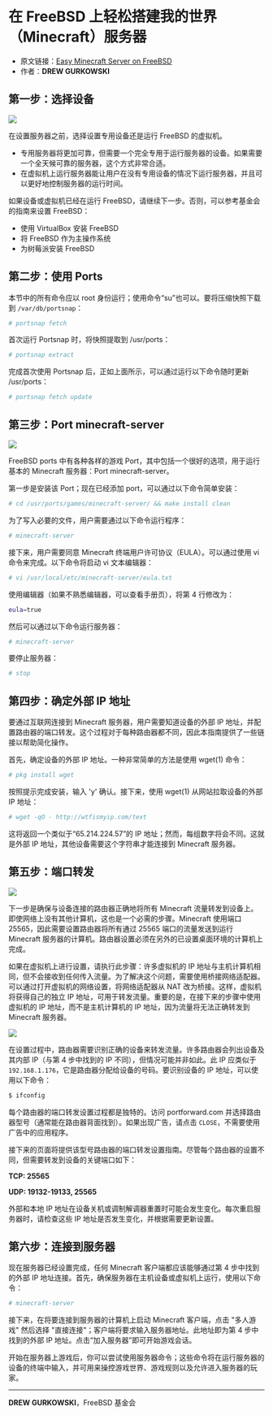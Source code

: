 # 在 FreeBSD 上轻松搭建我的世界（Minecraft）服务器

- 原文链接：[Easy Minecraft Server on FreeBSD](https://freebsdfoundation.org/wp-content/uploads/2020/09/Minecraft-Server.pdf)
- 作者：**DREW GURKOWSKI**

## 第一步：选择设备

![](https://github.com/user-attachments/assets/4de7a864-211c-4834-9b35-e2d19f79274c)


在设置服务器之前，选择设置专用设备还是运行 FreeBSD 的虚拟机。

- 专用服务器将更加可靠，但需要一个完全专用于运行服务器的设备。如果需要一个全天候可靠的服务器，这个方式非常合适。
- 在虚拟机上运行服务器能让用户在没有专用设备的情况下运行服务器，并且可以更好地控制服务器的运行时间。

如果设备或虚拟机已经在运行 FreeBSD，请继续下一步。否则，可以参考基金会的指南来设置 FreeBSD：

- 使用 VirtualBox 安装 FreeBSD
- 将 FreeBSD 作为主操作系统
- 为树莓派安装 FreeBSD

## 第二步：使用 Ports

本节中的所有命令应以 root 身份运行；使用命令“su”也可以。要将压缩快照下载到 `/var/db/portsnap`：

```sh
# portsnap fetch
```

首次运行 Portsnap 时，将快照提取到 /usr/ports：

```sh
# portsnap extract
```

完成首次使用 Portsnap 后，正如上面所示，可以通过运行以下命令随时更新 /usr/ports：

```sh
# portsnap fetch update
```

## 第三步：Port minecraft-server

![](https://github.com/user-attachments/assets/487d6fbc-4cb4-4d88-9f06-4560ba5582f4)


FreeBSD ports 中有各种各样的游戏 Port，其中包括一个很好的选项，用于运行基本的 Minecraft 服务器：Port minecraft-server。

第一步是安装该 Port；现在已经添加 port，可以通过以下命令简单安装：

```sh
# cd /usr/ports/games/minecraft-server/ && make install clean
```

为了写入必要的文件，用户需要通过以下命令运行程序：

```sh
# minecraft-server
```

接下来，用户需要同意 Minecraft 终端用户许可协议（EULA）。可以通过使用 vi 命令来完成。以下命令将启动 vi 文本编辑器：

```sh
# vi /usr/local/etc/minecraft-server/eula.txt
```

使用编辑器（如果不熟悉编辑器，可以查看手册页），将第 4 行修改为：

```sh
eula=true
```

然后可以通过以下命令运行服务器：

```sh
# minecraft-server
```

要停止服务器：

```sh
# stop
```

## 第四步：确定外部 IP 地址

要通过互联网连接到 Minecraft 服务器，用户需要知道设备的外部 IP 地址，并配置路由器的端口转发。这个过程对于每种路由器都不同，因此本指南提供了一些链接以帮助简化操作。

首先，确定设备的外部 IP 地址。一种非常简单的方法是使用 wget(1) 命令：

```sh
# pkg install wget
```

按照提示完成安装，输入 'y' 确认。接下来，使用 wget(1) 从网站拉取设备的外部 IP 地址：

```sh
# wget -qO - http://wtfismyip.com/text
```

这将返回一个类似于“65.214.224.57”的 IP 地址；然而，每组数字将会不同。这就是外部 IP 地址，其他设备需要这个字符串才能连接到 Minecraft 服务器。

## 第五步：端口转发

![](https://github.com/user-attachments/assets/7b192ce3-36f2-415f-827f-dd90b0e07557)


下一步是确保与设备连接的路由器正确地将所有 Minecraft 流量转发到设备上。即使网络上没有其他计算机，这也是一个必需的步骤。Minecraft 使用端口 25565，因此需要设置路由器将所有通过 25565 端口的流量发送到运行 Minecraft 服务器的计算机。路由器设置必须在另外的已设置桌面环境的计算机上完成。

如果在虚拟机上进行设置，请执行此步骤：许多虚拟机的 IP 地址与主机计算机相同，但不会接收到任何传入流量。为了解决这个问题，需要使用桥接网络适配器。可以通过打开虚拟机的网络设置，将网络适配器从 NAT 改为桥接。这样，虚拟机将获得自己的独立 IP 地址，可用于转发流量。重要的是，在接下来的步骤中使用虚拟机的 IP 地址，而不是主机计算机的 IP 地址，因为流量将无法正确转发到 Minecraft 服务器。

![](https://github.com/user-attachments/assets/7de15e4b-c8f0-4b42-8eb8-dc568f500c0c)


在设置过程中，路由器需要识别正确的设备来转发流量。许多路由器会列出设备及其内部 IP（与第 4 步中找到的 IP 不同），但情况可能并非如此。此 IP 应类似于 `192.168.1.176`，它是路由器分配给设备的号码。要识别设备的 IP 地址，可以使用以下命令：

```sh
$ ifconfig
```

每个路由器的端口转发设置过程都是独特的。访问 portforward.com 并选择路由器型号（通常能在路由器背面找到）。如果出现广告，请点击 `CLOSE`，不需要使用广告中的应用程序。

接下来的页面将提供该型号路由器的端口转发设置指南。尽管每个路由器的设置不同，但需要转发到设备的关键端口如下：

**TCP: 25565**

**UDP: 19132-19133, 25565**

外部和本地 IP 地址在设备关机或调制解调器重置时可能会发生变化。每次重启服务器时，请检查这些 IP 地址是否发生变化，并根据需要更新设置。

## 第六步：连接到服务器

现在服务器已经设置完成，任何 Minecraft 客户端都应该能够通过第 4 步中找到的外部 IP 地址连接。首先，确保服务器在主机设备或虚拟机上运行，使用以下命令：

```sh
# minecraft-server
```

接下来，在将要连接到服务器的计算机上启动 Minecraft 客户端，点击 "多人游戏" 然后选择 "直接连接"；客户端将要求输入服务器地址。此地址即为第 4 步中找到的外部 IP 地址。点击“加入服务器”即可开始游戏会话。

开始在服务器上游戏后，你可以尝试使用服务器命令；这些命令将在运行服务器的设备的终端中输入，并可用来操控游戏世界、游戏规则以及允许进入服务器的玩家。

---

**DREW GURKOWSKI**，FreeBSD 基金会
